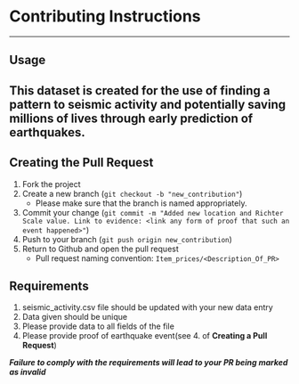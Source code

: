 # Contributing Instructions

---
## Usage

This dataset is created for the use of finding a pattern to seismic activity and potentially saving millions of lives through early prediction of earthquakes.
---
## Creating the Pull Request

1. Fork the project
2. Create a new branch (`git checkout -b "new_contribution"`)
      * Please make sure that the branch is named appropriately. 
3. Commit your change (`git commit -m "Added new location and Richter Scale value. Link to evidence: <link any form of proof that such an event happened>"`)
4. Push to your branch (`git push origin new_contribution`)
5. Return to Github and open the pull request
      * Pull request naming convention: `Item_prices/<Description_Of_PR>`

## Requirements
1. seismic_activity.csv file should be updated with your new data entry
2. Data given should be unique
3. Please provide data to all fields of the file
4. Please provide proof of earthquake event(see 4. of **Creating a Pull Request**)

**_Failure to comply with the requirements will lead to your PR being marked as invalid_**
